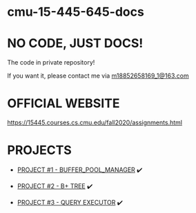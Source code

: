 # cmu-15-445-645-docs

NO CODE, JUST DOCS!
==
The code in private repository!

If you want it, please contact me via [m18852658169_1@163.com]()

OFFICIAL WEBSITE
==
https://15445.courses.cs.cmu.edu/fall2020/assignments.html

PROJECTS
==

+ [PROJECT #1 - BUFFER_POOL_MANAGER](https://github.com/Wan58169/cmu-15-445-645-docs/blob/master/PROJECT%20%231%20-%20BUFFER%20POOL.md) ✔️

+ [PROJECT #2 - B+ TREE](https://github.com/Wan58169/cmu-15-445-645-docs/blob/master/PROJECT%20%232%20-%20B%2B%20TREE.md) ✔️

+ [PROJECT #3 - QUERY EXECUTOR](https://github.com/Wan58169/cmu-15-445-645-docs/blob/master/PROJECT%20%233%20-%20QUERY%20EXECUTION.md) ✔️
